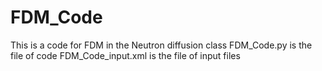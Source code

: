 # FDM_Code
This is a code for FDM in the Neutron diffusion class
FDM_Code.py is the file of code
FDM_Code_input.xml is the file of input files
